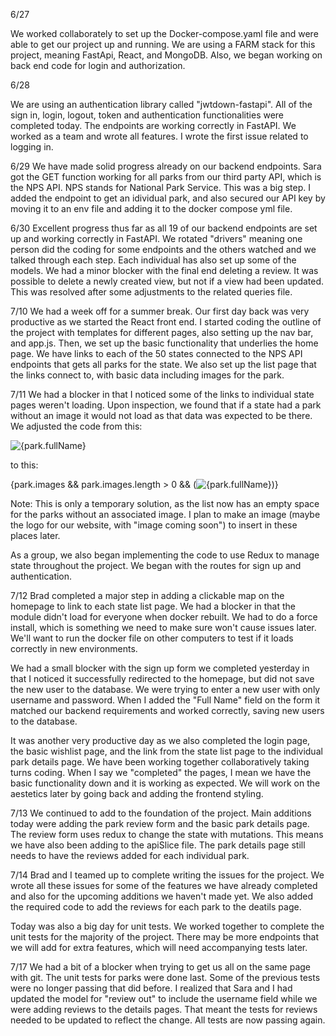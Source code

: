 

6/27

We worked collaborately to set up the Docker-compose.yaml file and were able to get our project up and running. We are using a FARM stack for this project, meaning FastApi, React, and MongoDB. Also, we began working on back end code for login and authorization.


6/28

We are using an authentication library called "jwtdown-fastapi". All of the sign in, login, logout, token and authentication functionalities were completed today. The endpoints are working correctly in FastAPI. We worked as a team and wrote all features. I wrote the first issue related to logging in.


6/29
We have made solid progress already on our backend endpoints. Sara got the GET function working for all parks from our third party API, which is the NPS API. NPS stands for National Park Service. This was a big step. I added the endpoint to get an idividual park, and also secured our API key by moving it to an env file and adding it to the docker compose yml file.


6/30
Excellent progress thus far as all 19 of our backend endpoints are set up and working correctly in FastAPI. We rotated "drivers" meaning one person did the coding for some endpoints and the others watched and we talked through each step. Each individual has also set up some of the models. We had a minor blocker with the final end deleting a review. It was possible to delete a newly created view, but not if a view had been updated. This was resolved after some adjustments to the related queries file.


7/10
We had a week off for a summer break. Our first day back was very productive as we started the React front end. I started coding the outline of the project with templates for different pages, also setting up the nav bar, and app.js. Then, we set up the basic functionality that underlies the home page. We have links to each of the 50 states connected to the NPS API endpoints that gets all parks for the state. We also set up the list page that the links connect to, with basic data including images for the park.


7/11
We had a blocker in that I noticed some of the links to individual state pages weren't loading. Upon inspection, we found that if a state had a park without an image it would not load as that data was expected to be there. We adjusted the code from this:

 <td><img src={park.images[0].url} alt={park.fullName} /></td>

to this:

<td>{park.images && park.images.length > 0 && (<img src={park.images[0].url} alt={park.fullName} />)}</td>

Note: This is only a temporary solution, as the list now has an empty space for the parks without an associated image. I plan to make an image (maybe the logo for our website, with "image coming soon") to insert in these places later.

As a group, we also began implementing the code to use Redux to manage state throughout the project. We began with the routes for sign up and authentication.


7/12
Brad completed a major step in adding a clickable map on the homepage to link to each state list page. We had a blocker in that the module didn't load for everyone when docker rebuilt. We had to do a force install, which is something we need to make sure won't cause issues later.  We'll want to run the docker file on other computers to test if it loads correctly in new environments.

We had a small blocker with the sign up form we completed yesterday in that I noticed it successfully redirected to the homepage, but did not save the new user to the database. We were trying to enter a new user with only username and password. When I added the "Full Name" field on the form it matched our backend requirements and worked correctly, saving new users to the database.

It was another very productive day as we also completed the login page, the basic wishlist page, and the link from the state list page to the individual park details page. We have been working together collaboratively taking turns coding. When I say we "completed" the pages, I mean we have the basic functionality down and it is working as expected. We will work on the aestetics later by going back and adding the frontend styling.


7/13
We continued to add to the foundation of the project. Main additions today were adding the park review form and the basic park details page. The review form uses redux to change the state with mutations. This means we have also been adding to the apiSlice file. The park details page still needs to have the reviews added for each individual park.


7/14
Brad and I teamed up to complete writing the issues for the project. We wrote all these issues for some of the features we have already completed and also for the upcoming additions we haven't made yet. We also added the required code to add the reviews for each park to the deatils page.

Today was also a big day for unit tests. We worked together to complete the unit tests for the majority of the project. There may be more endpoints that we will add for extra features, which will need accompanying tests later.


7/17
We had a bit of a blocker when trying to get us all on the same page with git. The unit tests for parks were done last. Some of the previous tests were no longer passing that did before. I realized that Sara and I had updated the model for "review out" to include the username field while we were adding reviews to the details pages. That meant the tests for reviews needed to be updated to reflect the change. All tests are now passing again.
